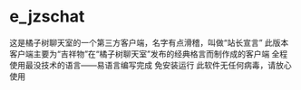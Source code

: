# e_jzschat
这是橘子树聊天室的一个第三方客户端，名字有点滑稽，叫做“站长宣言”
此版本客户端主要为“吉祥物”在“橘子树聊天室”发布的经典格言而制作成的客户端
全程使用最没技术的语言——易语言编写完成
免安装运行
此软件无任何病毒，请放心使用

